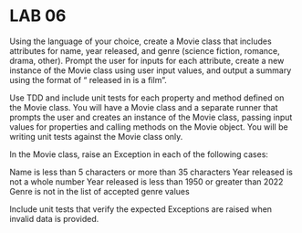 # LAB 06

Using the language of your choice, create a Movie class that includes attributes for name, year released, and genre (science fiction, romance, drama, other). Prompt the user for inputs for each attribute, create a new instance of the Movie class using user input values, and output a summary using the format of “<movie name> released in <year> is a <genre> film”.

Use TDD and include unit tests for each property and method defined on the Movie class. You will have a Movie class and a separate runner that prompts the user and creates an instance of the Movie class, passing input values for properties and calling methods on the Movie object. You will be writing unit tests against the Movie class only.

In the Movie class, raise an Exception in each of the following cases:

Name is less than 5 characters or more than 35 characters
Year released is not a whole number
Year released is less than 1950 or greater than 2022
Genre is not in the list of accepted genre values

Include unit tests that verify the expected Exceptions are raised when invalid data is provided.
